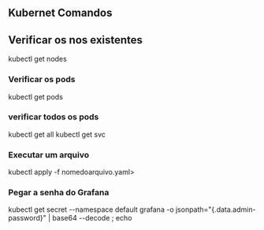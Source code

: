 ## Kubernet Comandos

## Verificar os nos existentes
kubectl get nodes

### Verificar os pods
kubectl get pods

### verificar todos os pods
kubectl get all
kubectl get svc

### Executar um arquivo
kubectl apply -f nomedoarquivo.yaml>

### Pegar a senha do Grafana
kubectl get secret --namespace default grafana -o jsonpath="{.data.admin-password}" | base64 --decode ; echo
